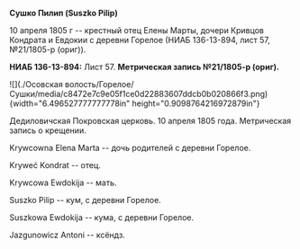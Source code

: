 **Сушко Пилип (Suszko Pilip)**

10 апреля 1805 г -- крестный отец Елены Марты, дочери Кривцов Кондрата и
Евдокии с деревни Горелое (НИАБ 136-13-894, лист 57, №21/1805-р (ориг)).

**НИАБ 136-13-894:** Лист 57. **Метрическая запись №21/1805-р (ориг).**

![](./Осовская волость/Горелое/Сушки/media/c8472e7c9e05f1ce0d22883607ddcb0b020866f3.png){width="6.496527777777778in"
height="0.9098764216972879in"}

Дедиловичская Покровская церковь. 10 апреля 1805 года. Метрическая
запись о крещении.

Krywcowna Elena Marta -- дочь родителей с деревни Горелое.

Kryweć Kondrat -- отец.

Krywcowa Ewdokija -- мать.

Suszko Pilip -- кум, с деревни Горелое.

Suszkowa Ewdokija -- кума, с деревни Горелое.

Jazgunowicz Antoni -- ксёндз.
